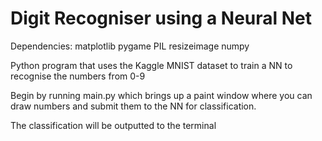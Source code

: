 # Digit Recogniser using a Neural Net

Dependencies:
  matplotlib
  pygame
  PIL
  resizeimage
  numpy

Python program that uses the Kaggle MNIST dataset to train a NN to
recognise the numbers from 0-9

Begin by running main.py which brings up a paint window where you can draw
numbers and submit them to the NN for classification.

The classification will be outputted to the terminal
